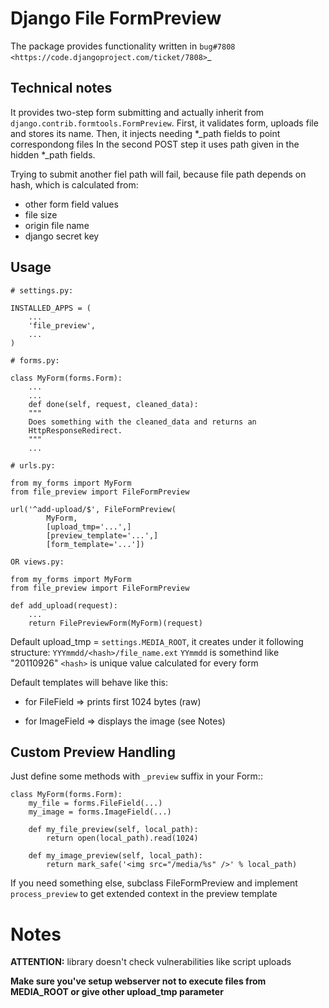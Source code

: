 Django File FormPreview
===========

The package provides functionality written in `bug#7808 <https://code.djangoproject.com/ticket/7808>`_

Technical notes
---------------

It provides two-step form submitting and actually inherit from ``django.contrib.formtools.FormPreview``.
First, it validates form, uploads file and stores its name.
Then, it injects needing *_path fields to point correspondong files
In the second POST step it uses path given in the hidden *_path fields.

Trying to submit another fiel path will fail, because file path depends on hash,
which is calculated from:

* other form field values
* file size
* origin file name
* django secret key

Usage
-----

    # settings.py:

    INSTALLED_APPS = (
        ...
        'file_preview',
        ...
    )

    # forms.py:

    class MyForm(forms.Form):
        ...
        ...
        def done(self, request, cleaned_data):
        """
        Does something with the cleaned_data and returns an
        HttpResponseRedirect.
        """
        ...

    # urls.py:

    from my_forms import MyForm
    from file_preview import FileFormPreview

    url('^add-upload/$', FileFormPreview(
            MyForm, 
            [upload_tmp='...',]
            [preview_template='...',]
            [form_template='...'])

    OR views.py:
    
    from my_forms import MyForm
    from file_preview import FileFormPreview

    def add_upload(request):
        ...
        return FilePreviewForm(MyForm)(request)

Default upload_tmp = ``settings.MEDIA_ROOT``, 
it creates under it following structure: ``YYYmmdd/<hash>/file_name.ext``
``YYmmdd`` is somethind like "20110926"
``<hash>`` is unique value calculated for every form

Default templates will behave like this:

* for FileField => prints first 1024 bytes (raw)

* for ImageField => displays the image (see Notes)

Custom Preview Handling
-----------------------

Just define some methods with ``_preview`` suffix in your Form::

    class MyForm(forms.Form):
        my_file = forms.FileField(...)
        my_image = forms.ImageField(...)

        def my_file_preview(self, local_path):
            return open(local_path).read(1024)

        def my_image_preview(self, local_path):
            return mark_safe('<img src="/media/%s" />' % local_path) 

If you need something else, subclass FileFormPreview and implement ``process_preview``
to get extended context in the preview template

Notes
=====

**ATTENTION:** library doesn't check vulnerabilities like script uploads

**Make sure you've setup webserver not to execute files from MEDIA_ROOT
or give other upload_tmp parameter**

